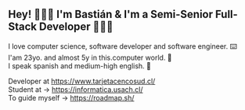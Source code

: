 ## Hey! 🙋🏻‍♂️ I'm Bastián & I'm a Semi-Senior Full-Stack Developer 👨🏻‍💻 

I love computer science, software developer and software engineer. ⌨️      
I'am 23yo. and almost 5y in this.computer world. 💾                           
I speak spanish and medium-high english. 💬           
                            
Developer at https://www.tarjetacencosud.cl/                       
Student at → https://informatica.usach.cl/                                                             
To guide myself → https://roadmap.sh/                         

